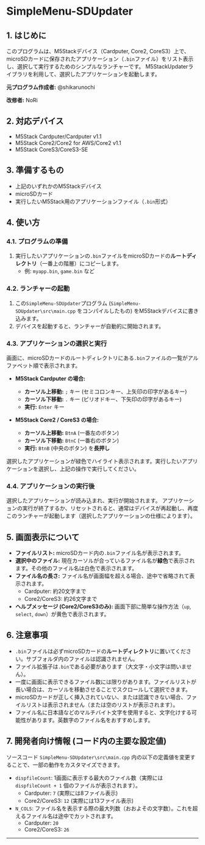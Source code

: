 # SimpleMenu-SDUpdater


## 1. はじめに

このプログラムは、M5Stackデバイス（Cardputer, Core2, CoreS3）上で、microSDカードに保存されたアプリケーション（`.bin`ファイル）をリスト表示し、選択して実行するためのシンプルなランチャーです。
M5StackUpdaterライブラリを利用して、選択したアプリケーションを起動します。

**元プログラム作成者:** @shikarunochi

**改修者:** NoRi


## 2. 対応デバイス

*   M5Stack Cardputer/Cardputer v1.1
*   M5Stack Core2/Core2 for AWS/Core2 v1.1
*   M5Stack CoreS3/CoreS3-SE

## 3. 準備するもの

*   上記のいずれかのM5Stackデバイス
*   microSDカード
*   実行したいM5Stack用のアプリケーションファイル（`.bin`形式）

## 4. 使い方

### 4.1. プログラムの準備

1.  実行したいアプリケーションの`.bin`ファイルをmicroSDカードの**ルートディレクトリ**（一番上の階層）にコピーします。
    *   例: `myapp.bin`, `game.bin` など

### 4.2. ランチャーの起動

1.  この`SimpleMenu-SDUpdater`プログラム (`SimpleMenu-SDUpdater\src\main.cpp` をコンパイルしたもの) をM5Stackデバイスに書き込みます。
2.  デバイスを起動すると、ランチャーが自動的に開始されます。

### 4.3. アプリケーションの選択と実行

画面に、microSDカードのルートディレクトリにある`.bin`ファイルの一覧がアルファベット順で表示されます。

*   **M5Stack Cardputer の場合:**
    *   **カーソル上移動:** `;` キー (セミコロンキー、上矢印の印字があるキー)
    *   **カーソル下移動:** `.` キー (ピリオドキー、下矢印の印字があるキー)
    *   **実行:** `Enter` キー

*   **M5Stack Core2 / CoreS3 の場合:**
    *   **カーソル上移動:** `BtnA` (一番左のボタン)
    *   **カーソル下移動:** `BtnC` (一番右のボタン)
    *   **実行:** `BtnB` (中央のボタン) を**長押し**

選択したアプリケーションが緑色でハイライト表示されます。実行したいアプリケーションを選択し、上記の操作で実行してください。

### 4.4. アプリケーションの実行後

選択したアプリケーションが読み込まれ、実行が開始されます。
アプリケーションの実行が終了するか、リセットされると、通常はデバイスが再起動し、再度このランチャーが起動します（選択したアプリケーションの仕様によります）。

## 5. 画面表示について

*   **ファイルリスト:** microSDカード内の`.bin`ファイル名が表示されます。
*   **選択中のファイル:** 現在カーソルが合っているファイル名が**緑色**で表示されます。その他のファイル名は白色で表示されます。
*   **ファイル名の長さ:** ファイル名が画面幅を超える場合、途中で省略されて表示されます。
    *   Cardputer: 約20文字まで
    *   Core2/CoreS3: 約26文字まで
*   **ヘルプメッセージ (Core2/CoreS3のみ):** 画面下部に簡単な操作方法（`up`, `select`, `down`）が黄色で表示されます。

## 6. 注意事項

*   `.bin`ファイルは必ずmicroSDカードの**ルートディレクトリ**に置いてください。サブフォルダ内のファイルは認識されません。
*   ファイル拡張子は`.bin`である必要があります（大文字・小文字は問いません）。
*   一度に画面に表示できるファイル数には限りがあります。ファイルリストが長い場合は、カーソルを移動させることでスクロールして選択できます。
*   microSDカードが正しく挿入されていない、または認識できない場合、ファイルリストは表示されません（または空のリストが表示されます）。
*   ファイル名に日本語などのマルチバイト文字を使用すると、文字化けする可能性があります。英数字のファイル名をおすすめします。

## 7. 開発者向け情報 (コード内の主要な設定値)

ソースコード `SimpleMenu-SDUpdater\src\main.cpp` 内の以下の定義値を変更することで、一部の動作をカスタマイズできます。

*   `dispfileCount`: 1画面に表示する最大のファイル数（実際には `dispfileCount + 1` 個のファイルが表示されます）。
    *   Cardputer: `7` (実際には8ファイル表示)
    *   Core2/CoreS3: `12` (実際には13ファイル表示)
*   `N_COLS`: ファイル名を表示する際の最大列数（おおよその文字数）。これを超えるファイル名は途中でカットされます。
    *   Cardputer: `20`
    *   Core2/CoreS3: `26`

---
